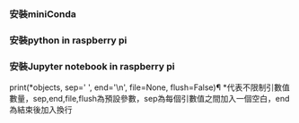### 安裝miniConda
### 安裝python in raspberry pi
### 安裝Jupyter notebook in raspberry pi
print(*objects, sep=' ', end='\n', file=None, flush=False)¶
*代表不限制引數值數量，sep,end,file,flush為預設參數，sep為每個引數值之間加入一個空白，end為結束後加入換行